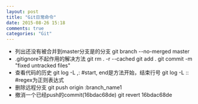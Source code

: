 ```yaml
---
layout: post
title: "Git日常命令"
date: 2015-08-26 15:18
comments: true
categories: "Git"
---
```

* 列出还没有被合并到master分支是的分支
      git branch --no-merged master
* .gitignore不起作用的解决方法
      git rm . -r --cached
      git add .
      git commit -m "fixed untracked files"
* 查看代码的历史
      git log -L <start>,<end>:<file> #start, end是方法开始，结束行号
      git log -L :<regex>:<file> #regex为正则表达式
* 删除远程分支
      git push origin :branch_name1
* 撤消一个已经push的commit(16bdac68de)
      git revert 16bdac68de

